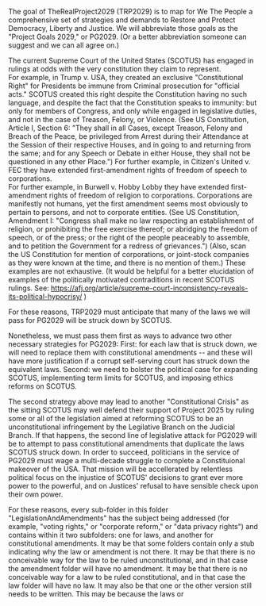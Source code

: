 The goal of TheRealProject2029 (TRP2029) is to map for We The People a comprehensive set of strategies and demands to Restore and Protect Democracy, Liberty and Justice. 
We will abbreviate those goals as the "Project Goals 2029," or PG2029. 
(Or a better abbreviation someone can suggest and we can all agree on.)

The current Supreme Court of the United States (SCOTUS) has engaged in rulings at odds with the very constitution they claim to represent.  
For example, in Trump v. USA, they created an exclusive "Constitutional Right" for Presidents be immune from Criminal prosecution for "official acts." 
SCOTUS created this right despite the Constitution having no such language, and despite the fact that the Constitution speaks to immunity: but only for members of Congress, and only while engaged in legislative duties, and not in the case of Treason, Felony, or Violence. 
(See US Constitution, Article I, Section 6: "They shall in all Cases, except Treason, Felony and Breach of the Peace, be privileged from Arrest during their Attendance at the Session of their respective Houses, and in going to and returning from the same; and for any Speech or Debate in either House, they shall not be questioned in any other Place.")
For further example, in Citizen's United v. FEC they have extended first-amendment rights of freedom of speech to corporations.  
For further example, in Burwell v. Hobby Lobby they have extended first-amendment rights of freedom of religion to corporations. 
Corporations are manifestly not humans, yet the first amendment seems most obviously to pertain to persons, and not to corporate entities. 
(See US Constitution, Amendment I: "Congress shall make no law respecting an establishment of religion, or prohibiting the free exercise thereof; or abridging the freedom of speech, or of the press; or the right of the people peaceably to assemble, and to petition the Government for a redress of grievances.")
(Also, scan the US Constitution for mention of corporations, or joint-stock companies as they were known at the time, and there is no mention of them.)
These examples are not exhaustive. 
(It would be helpful for a better elucidation of examples of the politically motivated contraditions in recent SCOTUS rulings. See: https://afj.org/article/supreme-court-inconsistency-reveals-its-political-hypocrisy/ )

For these reasons, TRP2029 must anticipate that many of the laws we will pass for PG2029 will be struck down by SCOTUS. 

Nonetheless, we must pass them first as ways to advance two other necessary strategies for PG2029:
First: for each law that is struck down, we will need to replace them with constitutional amendments -- and these will have more justification if a corrupt self-serving court has struck down the equivalent laws. 
Second: we need to bolster the political case for expanding SCOTUS, implementing term limits for SCOTUS, and imposing ethics reforms on SCOTUS. 

The second strategy above may lead to another "Constitutional Crisis" as the sitting SCOTUS may well defend their support of Project 2025 by ruling some or all of the legislation aimed at reforming SCOTUS to be an unconstitutional infringement by the Legilative Branch on the Judicial Branch. 
If that happens, the second line of legislative attack for PG2029 will be to attempt to pass constitutional amendments that duplicate the laws SCOTUS struck down. 
In order to succeed, politicians in the service of PG2029 must wage a multi-decade struggle to complete a Constituional makeover of the USA.
That mission will be accellerated by relentless political focus on the injustice of SCOTUS' decisions to grant ever more power to the powerful, and on Justices' refusal to have sensible check upon their own power. 

For these reasons, every sub-folder in this folder "LegislationAndAmendments" has the subject being addressed (for example, "voting rights," or "corporate reform," or "data privacy rights") and contains within it two subfolders: one for laws, and another for constitutional amendments. 
It may be that some folders contain only a stub indicating why the law or amendment is not there. 
It may be that there is no conceivable way for the law to be ruled unconstitutional, and in that case the amendment folder will have no amendment. 
It may be that there is no conceivable way for a law to be ruled constitutional, and in that case the law folder will have no law. 
It may also be that one or the other version still needs to be written. 
This may be because the laws or 
